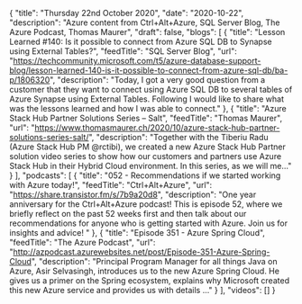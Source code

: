 {
  "title": "Thursday 22nd October 2020",
  "date": "2020-10-22",
  "description": "Azure content from Ctrl+Alt+Azure, SQL Server Blog, The Azure Podcast, Thomas Maurer",
  "draft": false,
  "blogs": [
    {
      "title": "Lesson Learned #140: Is it possible to connect from Azure SQL DB to Synapse using External Tables?",
      "feedTitle": "SQL Server Blog",
      "url": "https://techcommunity.microsoft.com/t5/azure-database-support-blog/lesson-learned-140-is-it-possible-to-connect-from-azure-sql-db/ba-p/1806320",
      "description": "Today, I got a very good question from a customer that they want to connect using Azure SQL DB to several tables of Azure Synapse using External Tables. Following I would like to share what was the lessons learned and how I was able to connect."
    },
    {
      "title": "Azure Stack Hub Partner Solutions Series – Salt",
      "feedTitle": "Thomas Maurer",
      "url": "https://www.thomasmaurer.ch/2020/10/azure-stack-hub-partner-solutions-series-salt/",
      "description": "Together with the Tiberiu Radu (Azure Stack Hub PM @rctibi), we created a new Azure Stack Hub Partner solution video series to show how our customers and partners use Azure Stack Hub in their Hybrid Cloud environment. In this series, as we will me..."
    }
  ],
  "podcasts": [
    {
      "title": "052 - Recommendations if we started working with Azure today!",
      "feedTitle": "Ctrl+Alt+Azure",
      "url": "https://share.transistor.fm/s/7b9a20d8",
      "description": "One year anniversary for the Ctrl+Alt+Azure podcast! This is episode 52, where we briefly reflect on the past 52 weeks first and then talk about our recommendations for anyone who is getting started with Azure. Join us for insights and advice! "
    },
    {
      "title": "Episode 351 - Azure Spring Cloud",
      "feedTitle": "The Azure Podcast",
      "url": "http://azpodcast.azurewebsites.net/post/Episode-351-Azure-Spring-Cloud",
      "description": "Principal Program Manager for all things Java on Azure, Asir Selvasingh, introduces us to the new Azure Spring Cloud. He gives us a primer on the Spring ecosystem, explains why Microsoft created this new Azure service and provides us with details ..."
    }
  ],
  "videos": []
}